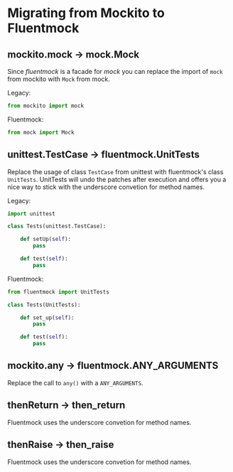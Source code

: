 # Migrating from Mockito to Fluentmock

## mockito.mock -> mock.Mock

Since _fluentmock_ is a facade for _mock_ you can replace the import of `mock` from mockito with `Mock` from mock.

Legacy:
```python
from mockito import mock
```

Fluentmock:
```python
from mock import Mock
```

## unittest.TestCase -> fluentmock.UnitTests

Replace the usage of class `TestCase` from unittest with fluentmock's class `UnitTests`.
UnitTests will undo the patches after execution and offers you a nice way to stick with the underscore convetion for
method names.

Legacy:
```python
import unittest

class Tests(unittest.TestCase):

    def setUp(self):
        pass

    def test(self):
        pass
```

Fluentmock:
```python
from fluentmock import UnitTests

class Tests(UnitTests):

    def set_up(self):
        pass

    def test(self):
        pass
```

## mockito.any -> fluentmock.ANY_ARGUMENTS

Replace the call to `any()` with a `ANY_ARGUMENTS`.

## thenReturn -> then_return

Fluentmock uses the underscore convetion for method names.

## thenRaise -> then_raise

Fluentmock uses the underscore convetion for method names.
